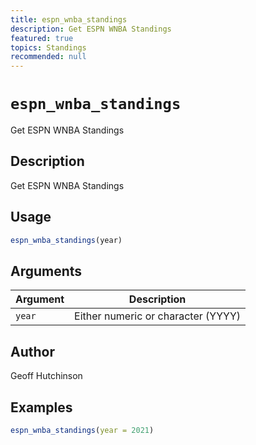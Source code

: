 ```yaml
---
title: espn_wnba_standings
description: Get ESPN WNBA Standings
featured: true
topics: Standings
recommended: null
---
```

# `espn_wnba_standings`

Get ESPN WNBA Standings


## Description

Get ESPN WNBA Standings


## Usage

```r
espn_wnba_standings(year)
```


## Arguments

Argument      |Description
------------- |----------------
`year`     |     Either numeric or character (YYYY)


## Author

Geoff Hutchinson


## Examples

```r
espn_wnba_standings(year = 2021)
```
